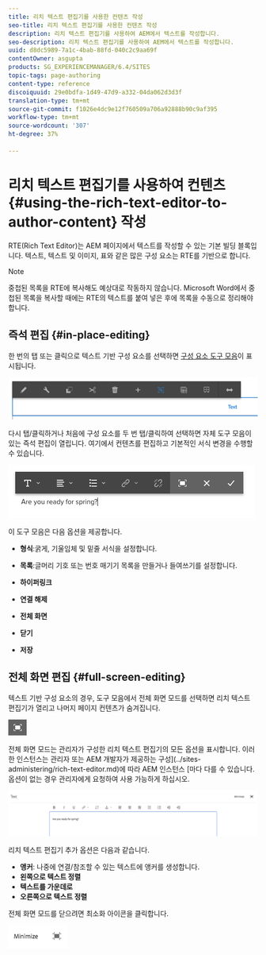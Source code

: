 ```yaml
---
title: 리치 텍스트 편집기를 사용한 컨텐츠 작성
seo-title: 리치 텍스트 편집기를 사용한 컨텐츠 작성
description: 리치 텍스트 편집기를 사용하여 AEM에서 텍스트를 작성합니다.
seo-description: 리치 텍스트 편집기를 사용하여 AEM에서 텍스트를 작성합니다.
uuid: d8dc5989-7a1c-4bab-88fd-040c2c9aa69f
contentOwner: asgupta
products: SG_EXPERIENCEMANAGER/6.4/SITES
topic-tags: page-authoring
content-type: reference
discoiquuid: 29e0bdfa-1d49-47d9-a332-04da062d3d3f
translation-type: tm+mt
source-git-commit: f1026e4dc9e12f760509a706a92888b90c9af395
workflow-type: tm+mt
source-wordcount: '307'
ht-degree: 37%

---
```



# 리치 텍스트 편집기를 사용하여 컨텐츠 {#using-the-rich-text-editor-to-author-content} 작성

RTE(Rich Text Editor)는 AEM 페이지에서 텍스트를 작성할 수 있는 기본 빌딩 블록입니다. 텍스트, 텍스트 및 이미지, 표와 같은 많은 구성 요소는 RTE를 기반으로 합니다.

>[!NOTE]
>
>중첩된 목록을 RTE에 복사해도 예상대로 작동하지 않습니다. Microsoft Word에서 중첩된 목록을 복사할 때에는 RTE의 텍스트를 붙여 넣은 후에 목록을 수동으로 정리해야 합니다.

## 즉석 편집 {#in-place-editing}

한 번의 탭 또는 클릭으로 텍스트 기반 구성 요소를 선택하면 [구성 요소 도구 모음](../sites-authoring/editing-content.md#edit-configure-copy-cut-delete-paste)이 표시됩니다.

![screen_shot_2018-03-21at163054](assets/screen_shot_2018-03-21at163054.png)

다시 탭/클릭하거나 처음에 구성 요소를 두 번 탭/클릭하여 선택하면 자체 도구 모음이 있는 즉석 편집이 열립니다. 여기에서 컨텐츠를 편집하고 기본적인 서식 변경을 수행할 수 있습니다.

![screen_shot_2018-03-21at163214](assets/screen_shot_2018-03-21at163214.png)

이 도구 모음은 다음 옵션을 제공합니다.

* **형식**:굵게, 기울임체 및 밑줄 서식을 설정합니다.

* **목록**:글머리 기호 또는 번호 매기기 목록을 만들거나 들여쓰기를 설정합니다.

* **하이퍼링크**

* **연결 해제**

* **전체 화면**

* **닫기**

* **저장**

## 전체 화면 편집 {#full-screen-editing}

텍스트 기반 구성 요소의 경우, 도구 모음에서 전체 화면 모드를 선택하면 리치 텍스트 편집기가 열리고 나머지 페이지 컨텐츠가 숨겨집니다.

![](do-not-localize/screen_shot_2018-03-21at163236.png)

전체 화면 모드는 관리자가 구성한 리치 텍스트 편집기의 모든 옵션을 표시합니다. 이러한 인스턴스는 관리자 또는 AEM 개발자가 제공하는 구성](../sites-administering/rich-text-editor.md)에 따라 AEM 인스턴스 [마다 다를 수 있습니다. 옵션이 없는 경우 관리자에게 요청하여 사용 가능하게 하십시오.

![screen_shot_2018-03-21at163248](assets/screen_shot_2018-03-21at163248.png)

리치 텍스트 편집기 추가 옵션은 다음과 같습니다.

* **앵커**: 나중에 연결/참조할 수 있는 텍스트에 앵커를 생성합니다.
* **왼쪽으로 텍스트 정렬**
* **텍스트를 가운데로**
* **오른쪽으로 텍스트 정렬**

전체 화면 모드를 닫으려면 최소화 아이콘을 클릭합니다.

![screen_shot_2018-03-21at163323](assets/screen_shot_2018-03-21at163323.png)
